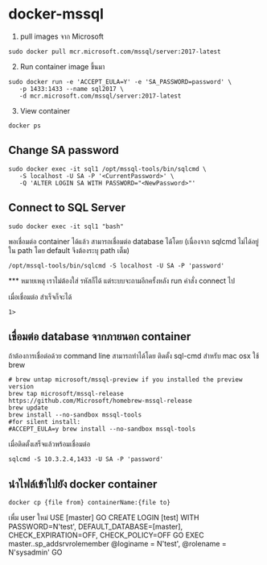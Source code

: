 # docker-mssql

1. pull images จาก Microsoft
```
sudo docker pull mcr.microsoft.com/mssql/server:2017-latest
```
2. Run container image ขึ้นมา 
```
sudo docker run -e 'ACCEPT_EULA=Y' -e 'SA_PASSWORD=password' \
   -p 1433:1433 --name sql2017 \
   -d mcr.microsoft.com/mssql/server:2017-latest
```
3. View container
```
docker ps 
```

## Change SA password
```
sudo docker exec -it sql1 /opt/mssql-tools/bin/sqlcmd \
   -S localhost -U SA -P '<CurrentPassword>' \
   -Q 'ALTER LOGIN SA WITH PASSWORD="<NewPassword>"'
```

## Connect to SQL Server
```
sudo docker exec -it sql1 "bash"
```

พอเชื่อมต่อ container ได้แล้ว สามารถเชื่อมต่อ database ได้โดย (เนื่องจาก sqlcmd ไม่ได้อยู่ใน path โดย default จึงต้องระบุ path เต็ม)
```
/opt/mssql-tools/bin/sqlcmd -S localhost -U SA -P 'password'
```
*** หมายเหตุ เราไม่ต้องใส่ รหัสก็ได้ แต่ระบบจะถามอีกครั้งหลัง run คำสั่ง connect ไป

เมื่อเชื่อมต่อ สำเร็จก็จะได้
```
1>
```

## เชื่อมต่อ database จากภายนอก container
ถ้าต้องการเชื่อต่อด้วย command line สามารถทำได้โดย ติดตั้ง sql-cmd สำหรับ mac osx ใช้ brew 
```
# brew untap microsoft/mssql-preview if you installed the preview version 
brew tap microsoft/mssql-release https://github.com/Microsoft/homebrew-mssql-release
brew update
brew install --no-sandbox mssql-tools
#for silent install: 
#ACCEPT_EULA=y brew install --no-sandbox mssql-tools

```
เมื่อติดตั้งเสร็จแล้วพร้อมเชื่อมต่อ

```
sqlcmd -S 10.3.2.4,1433 -U SA -P 'password'
```

## นำไฟล์เข้าไปยัง docker container
```
docker cp {file from} containerName:{file to}
```

เพื่ม user ใหม่
USE [master]
GO
CREATE LOGIN&nbsp;[test] WITH PASSWORD=N'test', DEFAULT_DATABASE=[master], CHECK_EXPIRATION=OFF, CHECK_POLICY=OFF
GO
EXEC master..sp_addsrvrolemember @loginame = N'test', @rolename = N'sysadmin'
GO
